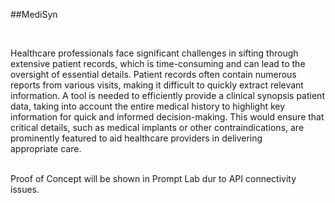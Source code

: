 
##MediSyn 

<br>

Healthcare professionals face significant challenges in sifting through extensive patient records, which is time-consuming and can lead to the oversight of essential details. Patient records often contain numerous reports from various visits, making it difficult to quickly extract relevant information. 
A tool is needed to efficiently provide a clinical synopsis patient data, taking into account the entire medical history to highlight key information for quick and informed decision-making. This would ensure that critical details, such as medical implants or other contraindications, are prominently featured to aid healthcare providers in delivering appropriate care.

<br>
 
 Proof of Concept will be shown in Prompt Lab dur to API connectivity issues.
